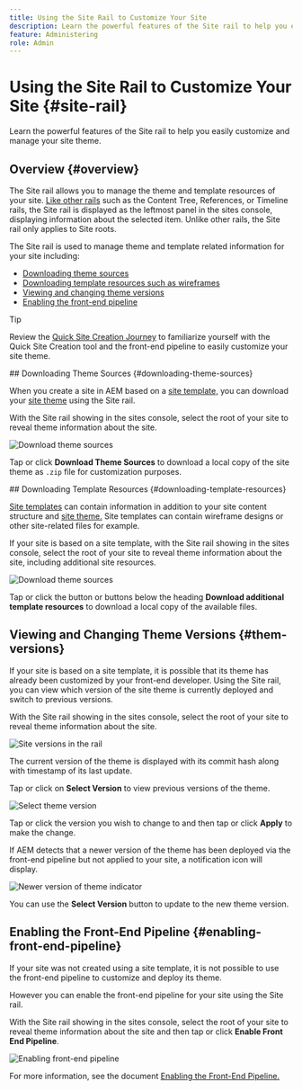```yaml
---
title: Using the Site Rail to Customize Your Site
description: Learn the powerful features of the Site rail to help you easily customize and manage your site theme.
feature: Administering
role: Admin
---
```


# Using the Site Rail to Customize Your Site {#site-rail}

Learn the powerful features of the Site rail to help you easily customize and manage your site theme.

## Overview {#overview}

The Site rail allows you to manage the theme and template resources of your site. [Like other rails](/help/sites-cloud/authoring/getting-started/basic-handling.md#rail-selector) such as the Content Tree, References, or Timeline rails, the Site rail is displayed as the leftmost panel in the sites console, displaying information about the selected item. Unlike other rails, the Site rail only applies to Site roots.

The Site rail is used to manage theme and template related information for your site including:

* [Downloading theme sources](#downloading-theme-sources)
* [Downloading template resources such as wireframes](#downloading-template-resources)
* [Viewing and changing theme versions](#theme-vrsions)
* [Enabling the front-end pipeline](#enabling-the-front-end-pipeline)

>[!TIP]
>
>Review the [Quick Site Creation Journey](/help/journey-sites/quick-site/overview.md) to familiarize yourself with the Quick Site Creation tool and the front-end pipeline to easily customize your site theme.

## Downloading Theme Sources {#downloading-theme-sources}

When you create a site in AEM based on a [site template,](site-template.md) you can download your [site theme](site-theme.md) using the Site rail.

With the Site rail showing in the sites console, select the root of your site to reveal theme information about the site.

![Download theme sources](/help/sites-cloud/administering/assets/download-theme-wireframe.png)

Tap or click **Download Theme Sources** to download a local copy of the site theme as `.zip` file for customization purposes.

## Downloading Template Resources {#downloading-template-resources}

[Site templates](site-template.md) can contain information in addition to your site content structure and [site theme.](site-theme.md) Site templates can contain wireframe designs or other site-related files for example.

If your site is based on a site template, with the Site rail showing in the sites console, select the root of your site to reveal theme information about the site, including additional site resources.

![Download theme sources](/help/sites-cloud/administering/assets/download-theme-wireframe.png)

Tap or click the button or buttons below the heading **Download additional template resources** to download a local copy of the available files.

## Viewing and Changing Theme Versions {#them-versions}

If your site is based on a site template, it is possible that its theme has already been customized by your front-end developer. Using the Site rail, you can view which version of the site theme is currently deployed and switch to previous versions.

With the Site rail showing in the sites console, select the root of your site to reveal theme information about the site.

![Site versions in the rail](/help/sites-cloud/administering/assets/theme-versions.png)

The current version of the theme is displayed with its commit hash along with timestamp of its last update.

Tap or click on **Select Version** to view previous versions of the theme.

![Select theme version](/help/sites-cloud/administering/assets/select-theme-versions.png)

Tap or click the version you wish to change to and then tap or click **Apply** to make the change.

If AEM detects that a newer version of the theme has been deployed via the front-end pipeline but not applied to your site, a notification icon will display.

![Newer version of theme indicator](/help/sites-cloud/administering/assets/new-theme-version.png)

You can use the **Select Version** button to update to the new theme version.

## Enabling the Front-End Pipeline {#enabling-front-end-pipeline}

If your site was not created using a site template, it is not possible to use the front-end pipeline to customize and deploy its theme.

However you can enable the front-end pipeline for your site using the Site rail.

With the Site rail showing in the sites console, select the root of your site to reveal theme information about the site and then tap or click **Enable Front End Pipeline**.

![Enabling front-end pipeline](/help/sites-cloud/administering/assets/enable-fep.png)

For more information, see the document [Enabling the Front-End Pipeline.](enable-front-end-pipeline.md)